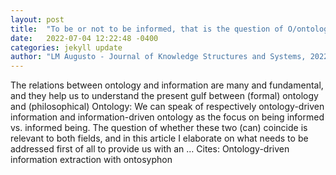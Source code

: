 ```yaml
---
layout: post
title:  "To be or not to be informed, that is the question of O/ontology"
date:   2022-07-04 12:22:48 -0400
categories: jekyll update
author: "LM Augusto - Journal of Knowledge Structures and Systems, 2022"
---
```

The relations between ontology and information are many and fundamental, and they help us to understand the present gulf between (formal) ontology and (philosophical) Ontology: We can speak of respectively ontology-driven information and information-driven ontology as the focus on being informed vs. informed being. The question of whether these two (can) coincide is relevant to both fields, and in this article I elaborate on what needs to be addressed first of all to provide us with an …
Cites: ‪Ontology-driven information extraction with ontosyphon‬  